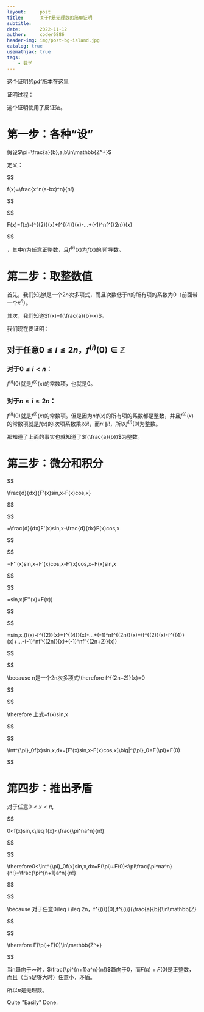 ```yaml
---
layout:     post
title:      关于π是无理数的简单证明
subtitle:   
date:       2022-11-12
author:     coder6886
header-img: img/post-bg-island.jpg
catalog: true
usemathjax: true
tags:
    - 数学
---
```

这个证明的pdf版本在[这里](https://github.com/Coder6886/coder6886.github.io/blob/master/word_files/A_Simple_Proof_that_Pi_is_Irrational.pdf)

证明过程：

这个证明使用了反证法。

# 第一步：各种“设”

假设$\pi=\frac{a}{b},a,b\in\mathbb{Z^+}$

定义：

$$

f(x)=\frac{x^n(a-bx)^n}{n!}

$$

$$

F(x)=f(x)-f^{(2)}(x)+f^{(4)}(x)-...+(-1)^nf^{(2n)}(x)

$$

，其中n为任意正整数，且$f^{(i)}(x)$为$f(x)$的$i$阶导数。

# 第二步：取整数值

首先，我们知道f是一个$2n$次多项式，而且次数低于n的所有项的系数为0（前面带一个$x^n$）。

其次，我们知道$f(x)=f(\frac{a}{b}-x)$。

我们现在要证明：

## 对于任意$0\leq i \leq 2n$，$f^{(i)}(0)\in\mathbb{Z}$

### 对于$0\leq i< n$：

$f^{(i)}(0)$就是$f^{(i)}(x)$的常数项，也就是0。
### 对于$n\leq i\leq 2n$：

$f^{(i)}(0)$就是$f^{(i)}(x)$的常数项。但是因为$n!f(x)$的所有项的系数都是整数，并且$f^{(i)}(x)$的常数项就是$f(x)$的i次项系数乘以$i!$，而$n!\big\|i!$，所以$f^{(i)}(0)$为整数。

那知道了上面的事实也就知道了$f(\frac{a}{b})$为整数。

# 第三步：微分和积分

$$

\frac{d}{dx}\{F'(x)sin\,x-F(x)cos\,x\}

$$

$$

=\frac{d}{dx}F'(x)sin\,x-\frac{d}{dx}F(x)cos\,x

$$

$$

=F''(x)sin\,x+F'(x)cos\,x-F'(x)cos\,x+F(x)sin\,x

$$

$$

=sin\,x(F''(x)+F(x))

$$

$$

=sin\,x\,(f(x)-f^{(2)}(x)+f^{(4)}(x)-...+(-1)^nf^{(2n)}(x)+\\f^{(2)}(x)-f^{(4)}(x)+...-(-1)^nf^{(2n)}(x)+(-1)^nf^{(2n+2)}(x))

$$

$$

\because n是一个2n次多项式\therefore f^{(2n+2)}(x)=0

$$

$$

\therefore 上式=f(x)sin\,x

$$

$$

\int^{\pi}_0f(x)sin\,x\,dx=[F'(x)sin\,x-F(x)cos\,x]\big|^{\pi}_0=F(\pi)+F(0)

$$

# 第四步：推出矛盾

对于任意$0<x<\pi$,

$$

0<f(x)sin\,x\leq f(x)<\frac{\pi^na^n}{n!}

$$

$$

\therefore0<\int^{\pi}_0f(x)sin\,x\,dx=F(\pi)+F(0)<\pi\frac{\pi^na^n}{n!}=\frac{\pi^{n+1}a^n}{n!}

$$

$$

\because 对于任意0\leq i \leq 2n，f^{(i)}(0),f^{(i)}(\frac{a}{b})\in\mathbb{Z}

$$

$$

\therefore F(\pi)+F(0)\in\mathbb{Z^+}

$$

当n趋向于$\infty$时，$\frac{\pi^{n+1}a^n}{n!}$趋向于0，而$F(\pi)+F(0)$是正整数，而且（当n足够大时）任意小，矛盾。

所以$\pi$是无理数。

Quite "Easily" Done.